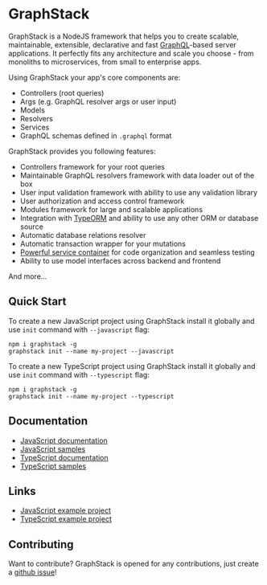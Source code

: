 # GraphStack

GraphStack is a NodeJS framework that helps you to create scalable, maintainable, extensible, declarative and fast 
[GraphQL](https://graphql.org/)-based server applications.
It perfectly fits any architecture and scale you choose - from monoliths to microservices, from small to enterprise apps. 

Using GraphStack your app's core components are:

* Controllers (root queries)
* Args (e.g. GraphQL resolver args or user input)
* Models
* Resolvers
* Services
* GraphQL schemas defined in `.graphql` format

GraphStack provides you following features:

* Controllers framework for your root queries
* Maintainable GraphQL resolvers framework with data loader out of the box
* User input validation framework with ability to use any validation library
* User authorization and access control framework
* Modules framework for large and scalable applications
* Integration with [TypeORM](http://typeorm.io/) and ability to use any other ORM or database source
* Automatic database relations resolver
* Automatic transaction wrapper for your mutations
* [Powerful service container](https://github.com/typestack/typedi) for code organization and seamless testing
* Ability to use model interfaces across backend and frontend

And more...

## Quick Start

To create a new JavaScript project using GraphStack install it globally and use `init` command 
with `--javascript` flag:

```
npm i graphstack -g
graphstack init --name my-project --javascript
```

To create a new TypeScript project using GraphStack install it globally and use `init` command
with `--typescript` flag:

```
npm i graphstack -g
graphstack init --name my-project --typescript
```

## Documentation

* [JavaScript documentation](http://graphstack.io/?lang=javascript)
* [JavaScript samples](https://github.com/graphframework/graphstack/tree/master/sample/javascript)
* [TypeScript documentation](http://graphstack.io/?lang=typescript)
* [TypeScript samples](https://github.com/graphframework/graphstack/tree/master/sample/typescript)

## Links

* [JavaScript example project](https://github.com/graphframework/javascript-example)
* [TypeScript example project](https://github.com/graphframework/typescript-example)

## Contributing

Want to contribute? GraphStack is opened for any contributions, just create a [github issue](https://github.com/graphframework/graphstack/issues/new)!